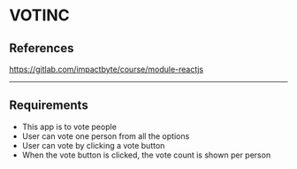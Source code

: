 # VOTINC

## References

https://gitlab.com/impactbyte/course/module-reactjs

--------------------------------------------------------------------------------

## Requirements

- This app is to vote people
- User can vote one person from all the options
- User can vote by clicking a vote button
- When the vote button is clicked, the vote count is shown per person
